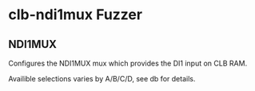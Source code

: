 # clb-ndi1mux Fuzzer

## NDI1MUX

Configures the NDI1MUX mux which provides the DI1 input on CLB RAM.

Availible selections varies by A/B/C/D, see db for details.

